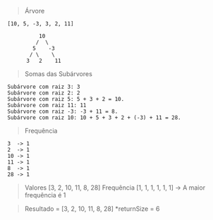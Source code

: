 > Árvore

    [10, 5, -3, 3, 2, 11]

              10
             /  \
            5    -3
           / \    \
          3   2    11

> Somas das Subárvores

    Subárvore com raiz 3: 3
    Subárvore com raiz 2: 2
    Subárvore com raiz 5: 5 + 3 + 2 = 10.
    Subárvore com raiz 11: 11
    Subárvore com raiz -3: -3 + 11 = 8.
    Subárvore com raiz 10: 10 + 5 + 3 + 2 + (-3) + 11 = 28.

> Frequência

    3  -> 1
    2  -> 1
    10 -> 1
    11 -> 1
    8  -> 1
    28 -> 1

> Valores [3, 2, 10, 11, 8, 28]
> Frequência [1, 1, 1, 1, 1, 1] -> A maior frequência é 1

> Resultado = [3, 2, 10, 11, 8, 28]
> *returnSize = 6